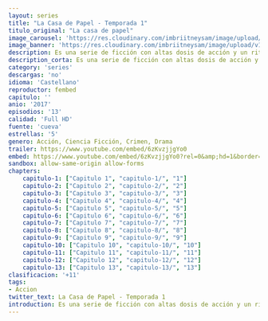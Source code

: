 ```yaml
---
layout: series
title: "La Casa de Papel - Temporada 1"
titulo_original: "La casa de papel"
image_carousel: 'https://res.cloudinary.com/imbriitneysam/image/upload/v1546638640/casa-papel-1-poster-min.jpg'
image_banner: 'https://res.cloudinary.com/imbriitneysam/image/upload/v1546638641/casa-1-banner-min.jpg'
description: Es una serie de ficción con altas dosis de acción y un ritmo trepidante que nos presenta el robo más grande que se ha narrado en la pequeña pantalla. Tras años investigando minuciosamente y analizando cada detalle del plan, un enigmático e inteligente personaje, que se hace llamar El Profesor, recluta a una singular banda de atracadores. Todos ellos tienen ciertas cualidades y aptitudes por las que han sido seleccionados, pero comparten un punto en común, no tienen nada que perder. El ambicioso plan consiste en atracar la Fábrica Nacional de Moneda y Timbre, con el objetivo de mantenerse encerrados durante 11 días para fabricar 2.400 millones de euros. Allí deberán lidiar con los empleados del ente y un grupo de adolescentes que se encuentra realizando un visita extraescolar a la fábrica. Aunque cuentan con un plan estudiado hasta el más mínimo detalle, se toparán con giros inesperados que era imposible prever. Así arranca esta partida de ajedrez donde El Profesor, 7 ladrones, 67 rehenes, sus familias y los cuerpos de élite de la policía deberán analizar cada uno de sus pasos. ¿Quién ganará la partida?
description_corta: Es una serie de ficción con altas dosis de acción y un ritmo trepidante que nos presenta el robo más grande que se ha narrado en la pequeña pantalla. Tras años investigando minuciosamente y analizando cada detalle del plan, un enigmático e...
category: 'series'
descargas: 'no'
idioma: 'Castellano'
reproductor: fembed
capitulo: ''
anio: '2017'
episodios: '13'
calidad: 'Full HD'
fuente: 'cueva'
estrellas: '5'
genero: Acción, Ciencia Ficción, Crimen, Drama
trailer: https://www.youtube.com/embed/6zKvzjjgYo0
embed: https://www.youtube.com/embed/6zKvzjjgYo0?rel=0&amp;hd=1&border=0&wmode=opaque&enablejsapi=1&modestbranding=1&controls=1&showinfo=1
sandbox: allow-same-origin allow-forms 
chapters:
    capitulo-1: ["Capitulo 1", "capitulo-1/", "1"]
    capitulo-2: ["Capitulo 2", "capitulo-2/", "2"]
    capitulo-3: ["Capitulo 3", "capitulo-3/", "3"]
    capitulo-4: ["Capitulo 4", "capitulo-4/", "4"]
    capitulo-5: ["Capitulo 5", "capitulo-5/", "5"]
    capitulo-6: ["Capitulo 6", "capitulo-6/", "6"]
    capitulo-7: ["Capitulo 7", "capitulo-7/", "7"]
    capitulo-8: ["Capitulo 8", "capitulo-8/", "8"]
    capitulo-9: ["Capitulo 9", "capitulo-9/", "9"]
    capitulo-10: ["Capitulo 10", "capitulo-10/", "10"]
    capitulo-11: ["Capitulo 11", "capitulo-11/", "11"]
    capitulo-12: ["Capitulo 12", "capitulo-12/", "12"]
    capitulo-13: ["Capitulo 13", "capitulo-13/", "13"]
clasificacion: '+11'
tags:
- Accion
twitter_text: La Casa de Papel - Temporada 1
introduction: Es una serie de ficción con altas dosis de acción y un ritmo trepidante que nos presenta el robo más grande que se ha narrado en la pequeña pantalla. Tras años investigando minuciosamente y analizando cada detalle del plan, un enigmático e...
---
```












